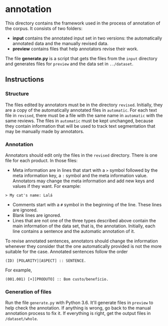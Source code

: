 # annotation

This directory contains the framework used in the process of annotation of the corpus. It consists of two folders: 
* **input** contains the annotated input set in two versions: the automatically annotated data and the manually revised data. 
* **preview** contains files that help annotators revise their work.

The file **generate.py** is a script that gets the files from the `input` directory and generates files for `preview` and the data set in `../dataset`. 


## Instructions

### Structure

The files edited by annotators must be in the directory `revised`. Initially, they are a copy of the automatically annotated files in `automatic`. For each text file in `revised`, there must be a file with the same name in `automatic` with the same reviews. The files in `automatic` must be kept unchanged, because they contain information that will be used to track text segmentation that may be manually made by annotators. 


### Annotation

Annotators should edit only the files in the `revised` directory. There is one file for each product. In those files: 
* Meta information are in lines that start with a `>` symbol followed by the meta information key, a `:` symbol and the meta information value. Annotators may change the meta information and add new keys and values if they want. For example: 
```
> My cat's name: Lalá
```
* Comments start with a `#` symbol in the beginning of the line. These lines are ignored. 
* Blank lines are ignored.
* Lines that are not one of the three types described above contain the main information of the data set, that is, the annotation. Initially, each line contains a sentence and the automatic annotation of it. 

To revise annotated sentences, annotators should change the information whenever they consider that the one automatically provided is not the more suitable for the case. Annotated sentences follow the order
```
(ID) [POLARITY][ASPECT] :: SENTENCE.
```
For example, 
```
(001.001) [+][PRODUTO] :: Bom custo/benefício.
```




### Generation of files


Run the file `generate.py` with Python 3.6. It'll generate files in `preview` to help check the annotation. If anything is wrong, go back to the manual annotation process to fix it. If everything is right, get the output files in `/dataset/whole`.

